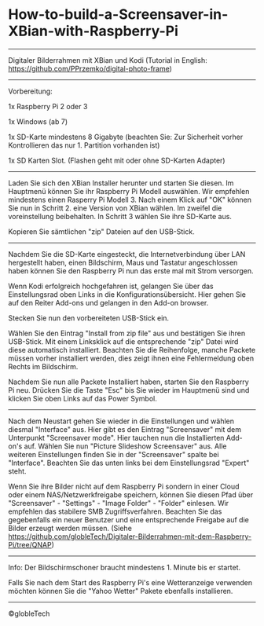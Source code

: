 # How-to-build-a-Screensaver-in-XBian-with-Raspberry-Pi
_________________________________________________________________________________________________________________
Digitaler Bilderrahmen mit XBian und Kodi (Tutorial in English: https://github.com/PPrzemko/digital-photo-frame)
_________________________________________________________________________________________________________________
Vorbereitung:


1x Raspberry Pi 2 oder 3

1x Windows (ab 7)

1x SD-Karte mindestens 8 Gigabyte (beachten Sie: Zur Sicherheit vorher Kontrollieren das nur 1. Partition vorhanden ist)

1x SD Karten Slot. (Flashen geht mit oder ohne SD-Karten Adapter)

____________________________________________________________________________________________________________________

Laden Sie sich den XBian Installer herunter und starten Sie diesen. Im Hauptmenü können Sie ihr Raspberry Pi Modell auswählen.
Wir empfehlen mindestens einen Rasperry Pi Modell 3. Nach einem Klick auf "OK" können Sie nun in Schritt 2. eine Version von XBian wählen. Im zweifel die voreinstellung beibehalten. In Schritt 3 wählen Sie ihre SD-Karte aus.

Kopieren Sie sämtlichen "zip" Dateien auf den USB-Stick.

_____________________________________________________________________________________________________________________

Nachdem Sie die SD-Karte eingesteckt, die Internetverbindung über LAN hergestellt haben, einen Bildschirm, Maus und Tastatur angeschlossen haben können Sie den Raspberry Pi nun das erste mal mit Strom versorgen.

Wenn Kodi erfolgreich hochgefahren ist, gelangen Sie über das Einstellungsrad oben Links in die Konfigurationsübersicht.
Hier gehen Sie auf den Reiter Add-ons und gelangen in den Add-on browser.

Stecken Sie nun den vorbereiteten USB-Stick ein.

Wählen Sie den Eintrag "Install from zip file" aus und bestätigen Sie ihren USB-Stick. Mit einem Linksklick auf die entsprechende "zip" Datei wird diese automatisch installiert. Beachten Sie die Reihenfolge, manche Packete müssen vorher installiert werden, dies zeigt ihnen eine Fehlermeldung oben Rechts im Bildschirm.

Nachdem Sie nun alle Packete Installiert haben, starten Sie den Raspberry Pi neu. Drücken Sie die Taste "Esc" bis Sie wieder im Hauptmenü sind und klicken Sie oben Links auf das Power Symbol.
_______________________________________________________________________________________________________________________
Nach dem Neustart gehen Sie wieder in die Einstellungen und wählen diesmal "Interface" aus. Hier gibt es den Eintrag "Screensaver" mit dem Unterpunkt "Screensaver mode". Hier tauchen nun die Installierten Add-on's auf. Wählen Sie nun "Picture Slideshow Screensaver" aus. Alle weiteren Einstellungen finden Sie in der "Screensaver" spalte bei "Interface". Beachten Sie das unten links bei dem Einstellungsrad "Expert" steht.

Wenn Sie ihre Bilder nicht auf dem Raspberry Pi sondern in einer Cloud oder einem NAS/Netzwerkfreigabe speichern, können Sie diesen Pfad über "Screensaver" - "Settings" - "Image Folder" - "Folder" einlesen. Wir empfehlen das stabilere SMB Zugriffsverfahren. Beachten Sie das gegebenfalls ein neuer Benutzer und eine entsprechende Freigabe auf die Bilder erzeugt werden müssen. (Siehe https://github.com/globleTech/Digitaler-Bilderrahmen-mit-dem-Raspberry-Pi/tree/QNAP)
______________________________________________________________________________________________________________________________
Info: Der Bildschirmschoner braucht mindestens 1. Minute bis er startet.

Falls Sie nach dem Start des Raspberry Pi's eine Wetteranzeige verwenden möchten können Sie die "Yahoo Wetter" Pakete ebenfalls installieren.

______________________________________________________________________________________________________________________________
©globleTech
